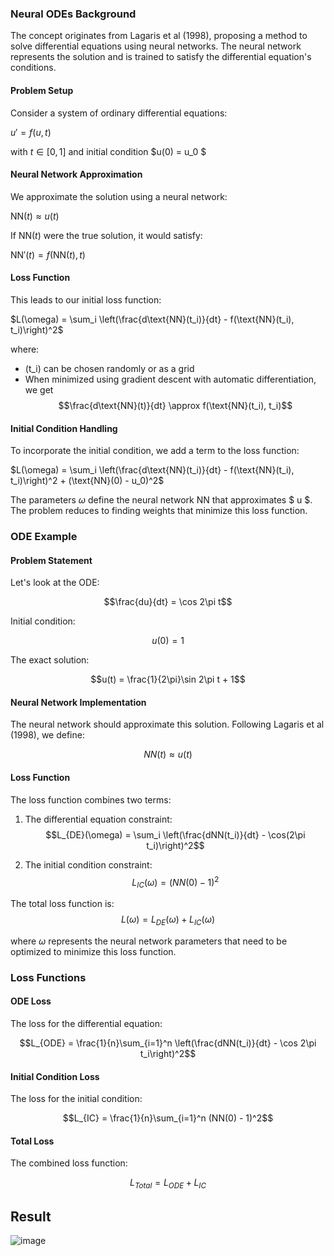 ### Neural ODEs Background

The concept originates from Lagaris et al (1998), proposing a method to solve differential equations using neural networks. The neural network represents the solution and is trained to satisfy the differential equation's conditions.

#### Problem Setup

Consider a system of ordinary differential equations:

$u' = f(u, t)$

with $t \in [0, 1]$ and initial condition $u(0) = u_0 $

#### Neural Network Approximation

We approximate the solution using a neural network:

$\text{NN}(t) \approx u(t)$ 

If $\text{NN}(t)$  were the true solution, it would satisfy:

$\text{NN}'(t) = f(\text{NN}(t), t)$ 

#### Loss Function

This leads to our initial loss function:

$L(\omega) = \sum_i \left(\frac{d\text{NN}(t_i)}{dt} - f(\text{NN}(t_i), t_i)\right)^2$ 

where:
- \(t_i\) can be chosen randomly or as a grid
- When minimized using gradient descent with automatic differentiation, we get $$\frac{d\text{NN}(t)}{dt} \approx f(\text{NN}(t_i), t_i)$$


#### Initial Condition Handling

To incorporate the initial condition, we add a term to the loss function:

$L(\omega) = \sum_i \left(\frac{d\text{NN}(t_i)}{dt} - f(\text{NN}(t_i), t_i)\right)^2 + (\text{NN}(0) - u_0)^2$ 

The parameters $\omega$ define the neural network NN that approximates $ u $. The problem reduces to finding weights that minimize this loss function.


### ODE Example

#### Problem Statement
Let's look at the ODE:

$$\frac{du}{dt} = \cos 2\pi t$$

Initial condition:

$$u(0) = 1$$

The exact solution:

$$u(t) = \frac{1}{2\pi}\sin 2\pi t + 1$$

#### Neural Network Implementation

The neural network should approximate this solution. Following Lagaris et al (1998), we define:

$$NN(t) \approx u(t)$$

#### Loss Function
The loss function combines two terms:

1. The differential equation constraint:
$$L_{DE}(\omega) = \sum_i \left(\frac{dNN(t_i)}{dt} - \cos(2\pi t_i)\right)^2$$

2. The initial condition constraint:
$$L_{IC}(\omega) = (NN(0) - 1)^2$$

The total loss function is:
$$L(\omega) = L_{DE}(\omega) + L_{IC}(\omega)$$

where $\omega$ represents the neural network parameters that need to be optimized to minimize this loss function.




### Loss Functions

#### ODE Loss
The loss for the differential equation:

$$L_{ODE} = \frac{1}{n}\sum_{i=1}^n \left(\frac{dNN(t_i)}{dt} - \cos 2\pi t_i\right)^2$$

#### Initial Condition Loss
The loss for the initial condition:

$$L_{IC} = \frac{1}{n}\sum_{i=1}^n (NN(0) - 1)^2$$

#### Total Loss
The combined loss function:

$$L_{Total} = L_{ODE} + L_{IC}$$

## Result 
![image](https://github.com/user-attachments/assets/a027d5d5-d6b8-472f-8073-d612c366c7f6)



